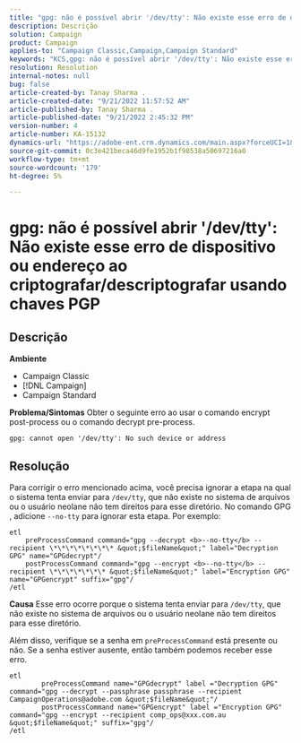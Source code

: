 ```yaml
---
title: "gpg: não é possível abrir '/dev/tty': Não existe esse erro de dispositivo ou endereço ao criptografar/descriptografar usando chaves PGP"
description: Descrição
solution: Campaign
product: Campaign
applies-to: "Campaign Classic,Campaign,Campaign Standard"
keywords: "KCS,gpg: não é possível abrir '/dev/tty': Não existe esse erro de dispositivo ou endereço ao criptografar/descriptografar usando chaves PGP"
resolution: Resolution
internal-notes: null
bug: false
article-created-by: Tanay Sharma .
article-created-date: "9/21/2022 11:57:52 AM"
article-published-by: Tanay Sharma .
article-published-date: "9/21/2022 2:45:32 PM"
version-number: 4
article-number: KA-15132
dynamics-url: "https://adobe-ent.crm.dynamics.com/main.aspx?forceUCI=1&pagetype=entityrecord&etn=knowledgearticle&id=16788499-a439-ed11-9db1-002248086735"
source-git-commit: 0c3e421beca46d9fe1952b1f98538a50697216a0
workflow-type: tm+mt
source-wordcount: '179'
ht-degree: 5%

---
```


# gpg: não é possível abrir &#39;/dev/tty&#39;: Não existe esse erro de dispositivo ou endereço ao criptografar/descriptografar usando chaves PGP

## Descrição

<b>Ambiente</b>
- Campaign Classic
- [!DNL Campaign]
- Campaign Standard



<b>Problema/Sintomas</b>
Obter o seguinte erro ao usar o comando encrypt post-process ou o comando decrypt pre-process.


```
gpg: cannot open '/dev/tty': No such device or address
```





## Resolução


Para corrigir o erro mencionado acima, você precisa ignorar a etapa na qual o sistema tenta enviar para `/dev/tty`, que não existe no sistema de arquivos ou o usuário neolane não tem direitos para esse diretório. No comando GPG , adicione `--no-tty` para ignorar esta etapa. Por exemplo:


```
etl
    preProcessCommand command="gpg --decrypt <b>--no-tty</b> --recipient \*\*\*\*\*\*\*\* &quot;$fileName&quot;" label="Decryption GPG" name="GPGdecrypt"/
    postProcessCommand command="gpg --encrypt <b>--no-tty</b> --recipient \*\*\*\*\*\*\* &quot;$fileName&quot;" label="Encryption GPG" name="GPGencrypt" suffix="gpg"/
/etl
```

<b>Causa</b>
Esse erro ocorre porque o sistema tenta enviar para `/dev/tty`, que não existe no sistema de arquivos ou o usuário neolane não tem direitos para esse diretório.

Além disso, verifique se a senha em `preProcessCommand` está presente ou não. Se a senha estiver ausente, então também podemos receber esse erro.


```
etl
        preProcessCommand name="GPGdecrypt" label ="Decryption GPG" command="gpg --decrypt --passphrase passphrase --recipient CampaignOperations@adobe.com &quot;$fileName&quot;"/
        postProcessCommand name="GPGencrypt" label ="Encryption GPG" command="gpg --encrypt --recipient comp_ops@xxx.com.au &quot;$fileName&quot;" suffix="gpg"/
/etl
```

